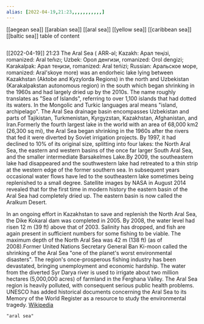 ```yaml
---
alias: [2022-04-19,21:23,,,,,,,,,,,]
---
```

[[aegean sea]] [[arabian sea]] [[aral sea]] [[yellow sea]] [[caribbean sea]] [[baltic sea]]
table of content
```toc
```

[[2022-04-19]] 21:23
The Aral Sea ( ARR-əl; Kazakh: Арал теңізі, romanized: Aral teñızı; Uzbek: Орол денгизи, romanized: Orol dengizi; Karakalpak: Арал теңизи, romanized: Aral teńizi; Russian: Аральское море, romanized: Aral'skoye more) was an endorheic lake lying between Kazakhstan (Aktobe and Kyzylorda Regions) in the north and Uzbekistan (Karakalpakstan autonomous region) in the south which began shrinking in the 1960s and had largely dried up by the 2010s. The name roughly translates as "Sea of Islands", referring to over 1,100 islands that had dotted its waters. In the Mongolic and Turkic languages aral means "island, archipelago". The Aral Sea drainage basin encompasses Uzbekistan and parts of Tajikistan, Turkmenistan, Kyrgyzstan, Kazakhstan, Afghanistan, and Iran.Formerly the fourth largest lake in the world with an area of 68,000 km2 (26,300 sq mi), the Aral Sea began shrinking in the 1960s after the rivers that fed it were diverted by Soviet irrigation projects. By 1997, it had declined to 10% of its original size, splitting into four lakes: the North Aral Sea, the eastern and western basins of the once far larger South Aral Sea, and the smaller intermediate Barsakelmes Lake.By 2009, the southeastern lake had disappeared and the southwestern lake had retreated to a thin strip at the western edge of the former southern sea. In subsequent years occasional water flows have led to the southeastern lake sometimes being replenished to a small degree. Satellite images by NASA in August 2014 revealed that for the first time in modern history the eastern basin of the Aral Sea had completely dried up. The eastern basin is now called the Aralkum Desert.

In an ongoing effort in Kazakhstan to save and replenish the North Aral Sea, the Dike Kokaral dam was completed in 2005. By 2008, the water level had risen 12 m (39 ft) above that of 2003. Salinity has dropped, and fish are again present in sufficient numbers for some fishing to be viable. The maximum depth of the North Aral Sea was 42 m (138 ft) (as of 2008).Former United Nations Secretary General Ban Ki-moon called the shrinking of the Aral Sea "one of the planet's worst environmental disasters". The region's once-prosperous fishing industry has been devastated, bringing unemployment and economic hardship. The water from the diverted Syr Darya river is used to irrigate about two million hectares (5,000,000 acres) of farmland in the Ferghana Valley.  The Aral Sea region is heavily polluted, with consequent serious public health problems. UNESCO has added historical documents concerning the Aral Sea to its Memory of the World Register as a resource to study the environmental tragedy.
[Wikipedia](https://en.wikipedia.org/wiki/Aral%20Sea)
```query
"aral sea"
```